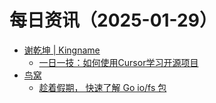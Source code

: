 ﻿# 每日资讯（2025-01-29）

- [谢乾坤 | Kingname](http://www.kingname.info/atom.xml)
  - [一日一技：如何使用Cursor学习开源项目](https://www.kingname.info/2025/01/29/use-cursor-study-code/)
- [鸟窝](https://colobu.com/atom.xml)
  - [趁着假期， 快速了解 Go io/fs 包](https://colobu.com/2025/01/30/some-notes-about-go-io-fs-package/)
